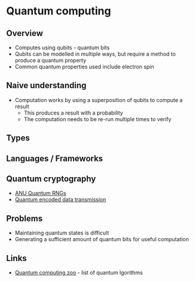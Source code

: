 # Quantum computing
## Overview
* Computes using qubits - quantum bits
* Qubits can be modelled in multiple ways, but require a method to produce a quantum property
* Common quantum properties used include electron spin

## Naive understanding
* Computation works by using a superposition of qubits to compute a result
  - This produces a result with a probability
  - The computation needs to be re-run multiple times to verify


## Types

## Languages / Frameworks

## Quantum cryptography
* [ANU Quantum RNGs](https://qrng.anu.edu.au/)
* [Quantum encoded data transmission](https://www.quintessencelabs.com/)

## Problems
* Maintaining quantum states is difficult
* Generating a sufficient amount of quantum bits for useful computation

## Links
* [Quantum computing zoo](https://quantumalgorithmzoo.org/) - list of quantum lgorithms
